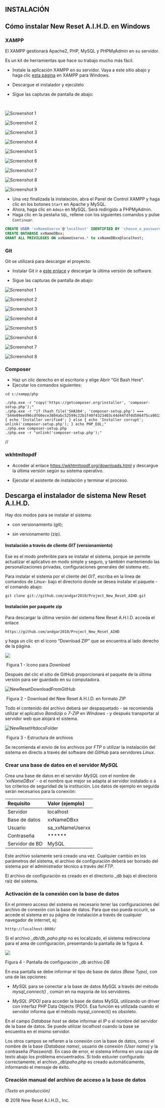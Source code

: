 ## INSTALACIÓN

## Cómo instalar New Reset A.I.H.D. en Windows

### XAMPP

El XAMPP gestionará Apache2, PHP, MySQL y PHPMyAdmin en su servidor.

Es un kit de herramientas que hace su trabajo mucho más fácil.

* Instale la aplicación XAMPP en su servidor. Vaya a este sitio abajo y haga clic [esta página](https://www.apachefriends.org/index.html)  en XAMPP para Windows.

* Descargue el instalador y ejecútelo

* Sigue las capturas de pantalla de abajo:

  ​


![Screenshot 1](attachments/windows-xampp-1.png)

![Screenshot 2](attachments/windows-xampp-2.png)

![Screenshot 3](attachments/windows-xampp-3.png)

![Screenshot 4](attachments/windows-xampp-4.png)

![Screenshot 5](attachments/windows-xampp-5.png)

![Screenshot 6](attachments/windows-xampp-6.png)

![Screenshot 7](attachments/windows-xampp-7.png)

![Screenshot 8](attachments/windows-xampp-8.png)

![Screenshot 9](attachments/windows-xampp-9.png)




* Una vez finalizada la instalación, abra el Panel de Control XAMPP y haga clic en los botones `Start` en Apache y MySQL.
* Ahora, haga clic en `Admin` en MySQL. Será redirigido a PHPMyAdmin.
* Haga clic en la pestaña `SQL`, rellene con los siguientes comandos y pulse `Continuar`.
```sql
CREATE USER 'xxNameUserxx'@'localhost' IDENTIFIED BY 'choose_a_password!';
CREATE DATABASE xxNameDBxx;
GRANT ALL PRIVILEGES ON xxNameUserxx.* to xxNameDBxx@localhost;
```



### Git

Git se utilizará para descargar el proyecto.
* Instalar Git ir a [este enlace](https://git-scm.com/download/win) y descargar la última versión de software.

* Sigue las capturas de pantalla de abajo:



![Screenshot 1](attachments/windows-git-1.png)

![Screenshot 2](attachments/windows-git-2.png)

![Screenshot 3](attachments/windows-git-3.png)

![Screenshot 4](attachments/windows-git-4.png)

![Screenshot 5](attachments/windows-git-5.png)

![Screenshot 6](attachments/windows-git-6.png)

![Screenshot 7](attachments/windows-git-7.png)

![Screenshot 8](attachments/windows-git-8.png)



### Composer

* Haz un clic derecho en el escritorio y elige Abrir "Git Bash Here".
* Ejecutar los comandos siguientes:

```
cd c:/xampp/php

./php.exe -r "copy('https://getcomposer.org/installer', 'composer-setup.php');"
./php.exe -r "if (hash_file('SHA384', 'composer-setup.php') === '544e09ee996cdf60ece3804abc52599c22b1f40f4323403c44d44fdfdd586475ca9813a858088ffbc1f233e9b180f061') { echo 'Installer verified'; } else { echo 'Installer corrupt'; unlink('composer-setup.php'); } echo PHP_EOL;"
./php.exe composer-setup.php
./php.exe -r "unlink('composer-setup.php');"
```

//

### wkhtmltopdf

* Acceder al enlace https://wkhtmltopdf.org/downloads.html y descargue la última versión según su sistema operativo.

* Ejecutar el asistente de instalación y terminar el proceso.




## Descarga el instalador de sistema New Reset A.I.H.D.

Hay dos modos para se instalar el sistema:

* con versionamiento (git);

* sin versionamento (zip).

#### Instalación a través de cliente *GIT* (versionamiento)

Ese es el modo preferible para se instalar el sistema, porque se permite actualizar el aplicativo en modo simple y seguro, y también manteniendo las personalizaciones privadas, configuraciones generales del sistema etc.

Para instalar el sistema por el cliente del *GIT*, escriba en la linea de comandos de *Linux*- bajo el directorio donde se desea instalar el paquete - el comando abajo:

	git clone git://github.com/andgar2010/Project_New_Reset_AIHD.git

#### Instalación por paquete zip

Para descargar la última versión del sistema New Reset A.H.I.D. acceda el enlace

```
https://github.com/andgar2010/Project_New_Reset_AIHD
```

y haga un clic en el icono “Download ZIP” que se encuentra al lado derecho de la página.

![](https://raw.githubusercontent.com/bireme/proethos/master/_documents/images/es/image007.png)

​								    Figura 1 - Icono para *Download*

Después del clic el sitio de GitHub proporcionará el paquete de la última versión para ser guardado en su computadora.

![NewResetDownloadFromGitHub](C:\xampp\htdocs\Wiki-AHID\attachments\NewResetDownloadFromGitHub.png)

​					     Figura 2 - Download del New Reset A.H.I.D. en formato *ZIP*

Todo el contenido del archivo deberá ser despaquetado - se recomienda utilizar el aplicativo *Bandizip* o *7-ZIP* en *Windows* - y después transportar al servidor web que alojará el sistema.

![NewResetHtdocsFolder](C:\xampp\htdocs\Wiki-AHID\attachments\NewResetHtdocsFolder.png)

​								Figura 3 - Estructura de archivos

Se recomienda el envio de los archivos por *FTP* o utilizar la instalación del sistema en directo a través del software del *GitHub* para servidores *Linux*.

### Crear una base de datos en el servidor *MySQL*

Crea una base de datos en el servidor *MySQL* con el nombre de *'xxNameDBxx'* - o el nombre que mejor se adapta al servidor instalado o a los criterios de seguridad de la institución. Los datos de ejemplo en seguida serán necesarios para la conexión:

| Requisito 	 | Valor (ejemplo)  |
| :------------- | :--------------- |
| Servidor	 | localhost	    |
| Base de datos  | xxNameDBxx	    |
| Usuario	 | sa\_xxNameUserxx |
| Contraseña 	 | \*\*\*\*\*\*	    |
| Servidor de BD | MySQL 	    |

Este archivo solamente será creado una vez. Cualquier cambio en los parámetros del sistema, el archivo de configuración deberá ser borrado del sistema por el administrador técnico a través del *FTP*.

El archivo de configuración es creado en el directorio *_db* bajo el directorio raíz del sistema.

### Activación de la conexión con la base de datos

En el primero acceso del sistema es necesario tener las configuraciones del archivo de conexión con la base de datos. Para que eso pueda occurir, se accede el sistema en su página de instalación a través de cualquier navegador de internet, ej:

```
htttp://localhost:8080/
```

Si el archivo *_db/db_paho.php* no es localizado, el sistema redirecciona para el area de configuración, presentando la pantalla de la figura 4.

![](https://raw.githubusercontent.com/bireme/proethos/master/_documents/images/es/image012.png)

Figura 4 - Pantalla de configuración _db archivo *DB*

En esa pantalla se debe informar el tipo de base de datos *(Base Type)*, con una de las opciones:

* *MySQL* para se conectar a la base de datos *MySQL* a través del método *mysql_connect()* , común en na mayoría de los servidores.

* *MySQL (PDO)* para acceder la base de datos MySQL utilizando un driver con interfaz PHP Data Objects (PDO). Esa función es utilizada cuando el servidor informa que el método mysql_connect() es obsoleto.

En el campo *Database host* se debe informar el *IP* o el nombre del servidor de la base de datos. Se puede utilizar *localhost* cuando la base se encuentra en el mismo servidor.

Los otros campos se refieren a la conexión con la base de datos, como el nombre de la base *(Database name)*, usuario de conexión *(User name)* y la contraseña *(Password)*. En caso de error, el sistema informa en una caja de texto abajo los problema encuentrados. Si todo estuvier configurado correctamente, el archivo *_db\paho.php* es creado automáticamente, informando el mensaje de éxito.

### Creación manual del archivo de acceso a la base de datos

*(Texto en producción)*



© 2018 New Reset A.I.H.D., Inc.
